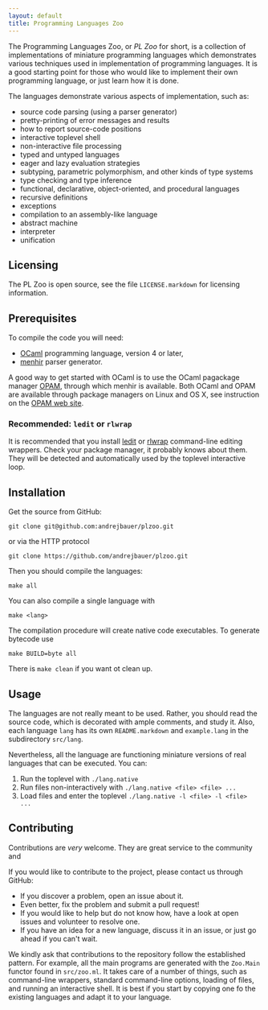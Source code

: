 ```yaml
---
layout: default
title: Programming Languages Zoo
---
```


The Programming Languages Zoo, or *PL Zoo* for short, is a collection of implementations
of miniature programming languages which demonstrates various techniques used in
implementation of programming languages. It is a good starting point for those who would
like to implement their own programming language, or just learn how it is done.

The languages demonstrate various aspects of implementation, such as:

* source code parsing (using a parser generator)
* pretty-printing of error messages and results
* how to report source-code positions
* interactive toplevel shell
* non-interactive file processing
* typed and untyped languages
* eager and lazy evaluation strategies
* subtyping, parametric polymorphism, and other kinds of type systems
* type checking and type inference
* functional, declarative, object-oriented, and procedural languages
* recursive definitions
* exceptions
* compilation to an assembly-like language
* abstract machine
* interpreter
* unification

## Licensing

The PL Zoo is open source, see the file `LICENSE.markdown` for licensing information.

## Prerequisites

To compile the code you will need:

* [OCaml](http://www.ocaml.org/) programming language, version 4 or later,
* [menhir](http://gallium.inria.fr/~fpottier/menhir/) parser generator.

A good way to get started with OCaml is to use the OCaml pagackage manager
[OPAM](http://opam.ocaml.org/), through which menhir is available. Both OCaml and OPAM are
available through package managers on Linux and OS X, see instruction on the [OPAM web
site](http://opam.ocaml.org/doc/Install.html).

### Recommended: `ledit` or `rlwrap`

It is recommended that you install [ledit](http://pauillac.inria.fr/~ddr/ledit/) or
[rlwrap](https://github.com/hanslub42/rlwrap) command-line editing wrappers. Check your
package manager, it probably knows about them. They will be detected and automatically
used by the toplevel interactive loop.

## Installation

Get the source from GitHub:

    git clone git@github.com:andrejbauer/plzoo.git

or via the HTTP protocol

    git clone https://github.com/andrejbauer/plzoo.git

Then you should compile the languages:

    make all

You can also compile a single language with

    make <lang>

The compilation procedure will create native code executables. To generate bytecode use

    make BUILD=byte all

There is `make clean` if you want ot clean up.

## Usage

The languages are not really meant to be used. Rather, you should read the source code,
which is decorated with ample comments, and study it. Also, each language `lang` has its
own `README.markdown` and `example.lang` in the subdirectory `src/lang`.

Nevertheless, all the language are functioning miniature versions of real languages that
can be executed. You can:

1. Run the toplevel with `./lang.native`
2. Run files non-interactively with `./lang.native <file> <file> ...`
3. Load files and enter the toplevel `./lang.native -l <file> -l <file> ...`

## Contributing

Contributions are *very* welcome. They are great service to the community and 


If you would like to contribute to the project, please contact us through GitHub:

* If you discover a problem, open an issue about it.
* Even better, fix the problem and submit a pull request!
* If you would like to help but do not know how, have a look at open issues and volunteer
  to resolve one.
* If you have an idea for a new language, discuss it in an issue, or just go ahead if you
  can't wait.

We kindly ask that contributions to the repository follow the established pattern. For
example, all the main programs are generated with the `Zoo.Main` functor found in
`src/zoo.ml`. It takes care of a number of things, such as command-line wrappers, standard
command-line options, loading of files, and running an interactive shell. It is best if
you start by copying one fo the existing languages and adapt it to your language.

